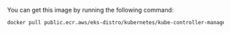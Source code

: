 You can get this image by running the following command:

```bash
docker pull public.ecr.aws/eks-distro/kubernetes/kube-controller-manager:<tag>
```
